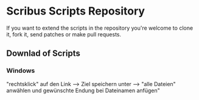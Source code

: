 # Scribus Scripts Repository

If you want to extend the scripts in the repository you're welcome to clone it, fork it, send patches or make pull requests.

## Downlad of Scripts

### Windows

"rechtsklick" auf den Link --> Ziel speichern unter --> "alle Dateien" anwählen und gewünschte Endung bei Dateinamen anfügen"
